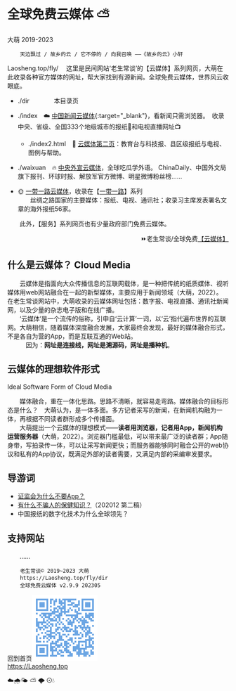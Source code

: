 全球免费云媒体 ⛅
================
大萌	2019-2023

		天边飘过 / 故乡的云 / 它不停的 / 向我召唤 ——《故乡的云》小轩

Laosheng.top/fly/	　这里是民间网站‘老生常谈’的【云媒体】系列网页，大萌在此收录各种官方媒体的网址，帮大家找到有源新闻。全球免费云媒体，世界风云收眼底。

+	./dir　　　　本目录页
+	./index　☁️ [中国新闻云媒体](.){:target="_blank"}，看新闻只需浏览器。　收录中央、省级、全国333个地级城市的报纸📰和电视直播网址📺
	+ ./index2.html　📜️ [云媒体第二页](index2.html)：教育台与科技报、县区级报纸与电视、图例与帮助。

+	./waixuan　🔥 [中央外宣云媒体](waixuan)，全球吃瓜学外语。 ChinaDaily、中国外文局旗下报刊、环球时报、解放军官方微博、明星微博粉丝榜……

+	🌞 [一带一路云媒体](../ydyl/)，收录在【[一带一路](../ydyl/dir)】系列  
　　丝绸之路国家的主要媒体：报纸、电视、通讯社；收录习主席发表署名文章的海外报纸56家。

　　此外，【服务】系列网页也有少量政府部门免费云媒体。
<div align="right">
⏩老生常谈/全球免费<a href="https://Laosheng.top/fly/dir" target="_top">【云媒体】</a>
</div>


什么是云媒体？ Cloud Media
-------------------------
　　云媒体是指面向大众传播信息的互联网载体，是一种把传统的纸质媒体、视听媒体用web网站融合在一起的新型媒体，主要应用于新闻领域（大萌，2022）。 在老生常谈网站中，大萌收录的云媒体网址包括：数字报、电视直播、通讯社新闻网，以及少量的杂志电子版和在线广播。  
　　‘云媒体’是一个流传的俗称，引申自‘云计算’一词，以‘云’指代遍布世界的互联网。大萌相信，随着媒体深度融合发展，大家最终会发现，最好的媒体融合形式，不是各自为营的App，而是互联互通的Web站。  
　　　因为：<b>网址是连接线，网址是溯源码，网址是播种机</b>。


云媒体的理想软件形式
--------------------
Ideal Software Form of Cloud Media

　　媒体融合，重在一体化思路。思路不清晰，就容易走弯路。媒体融合的目标形态是什么？　大萌认为，是一体多面。多方记者采写的新闻，在新闻机构融为一体，再根据不同读者群形成多个传播面。  
　　大萌提出一个云媒体的理想模式——<b>读者用浏览器，记者用App，新闻机构运营服务器</b>（大萌，2022）。浏览器门槛最低，可以带来最广泛的读者群；App随身带，写拍录传一体，可以让采写新闻更快；而服务器能够同时融合公开的web协议和私有的App协议，既满足外部的读者需要，又满足内部的采编审发要求。


导游词
------

+ [证监会为什么不要App？](../c/8-证券信息披露的法定媒体.txt)
+ [有什么不骗人的保健知识？](../c/6-权威的医疗保健类报纸.txt)（202012 第二稿）
+ 中国报纸的数字化技术为什么全球领先？


支持网站
-------

　　……


```
	老生常谈© 2019~2023 大萌
	https://Laosheng.top/fly/dir
	全球免费云媒体 v2.9.9 202305
```

回到首页<a href=".." title="返回老生常谈首页"><img src="../indexQR-Blue.png" /></a>  
https://Laosheng.top  
<!-- Global site tag (gtag.js) - Google Analytics -->
<script async src="https://www.googletagmanager.com/gtag/js?id=UA-179794713-1"></script>
<script>  window.dataLayer = window.dataLayer || [];
  function gtag(){dataLayer.push(arguments);}
  gtag('js', new Date());  gtag('config', 'UA-179794713-1');
</script>
☁️🌧️🌤 ⛅ 🌩 ⊙💧
